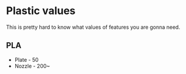 # Plastic values

This is pretty hard to know what values of features you are gonna
need.

## PLA

* Plate - 50
* Nozzle - 200~
